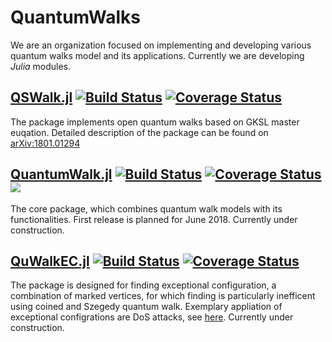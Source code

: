 # QuantumWalks

We are an organization focused on implementing and developing various quantum walks model and its applications. Currently we are developing *Julia* modules.

## [QSWalk.jl](https://github.com/QuantumWalks/QSWalk.jl) [![Build Status](https://travis-ci.org/QuantumWalks/QSWalk.jl.svg?branch=master)](https://travis-ci.org/QuantumWalks/QSWalk.jl) [![Coverage Status](https://coveralls.io/repos/github/QuantumWalks/QSWalk.jl/badge.svg?branch=master)](https://coveralls.io/github/QuantumWalks/QSWalk.jl?branch=master)  

The package implements open quantum walks based on GKSL master euqation. Detailed description of the package can be found on [arXiv:1801.01294](https://arxiv.org/abs/1801.01294) 
## [QuantumWalk.jl](https://github.com/QuantumWalks/QuantumWalk.jl) [![Build Status](https://travis-ci.org/QuantumWalks/QuantumWalk.jl.svg?branch=master)](https://travis-ci.org/QuantumWalks/QuantumWalk.jl) [![Coverage Status](https://coveralls.io/repos/github/QuantumWalks/QuantumWalk.jl/badge.svg?branch=master)](https://coveralls.io/github/QuantumWalks/QuantumWalk.jl?branch=master) [![](https://img.shields.io/badge/docs-latest-blue.svg)](https://QuantumWalks.github.io/QuantumWalk.jl/latest)

The core package, which combines quantum walk models with its functionalities. First release is planned for June 2018. Currently under construction.

## [QuWalkEC.jl](https://github.com/QuantumWalks/QuWalkEC.jl) [![Build Status](https://travis-ci.org/QuantumWalks/QuWalkEC.jl.svg?branch=master)](https://travis-ci.org/QuantumWalks/QuWalkEC.jl) [![Coverage Status](https://coveralls.io/repos/github/QuantumWalks/QuWalkEC.jl/badge.svg?branch=master)](https://coveralls.io/github/QuantumWalks/QuWalkEC.jl?branch=master)

The package is designed for finding exceptional configuration, a combination of marked vertices, for which finding is particularly inefficent using coined and Szegedy quantum walk. Exemplary appliation of exceptional configrations are DoS attacks, see [here](https://arxiv.org/abs/1802.10041). Currently under construction.


